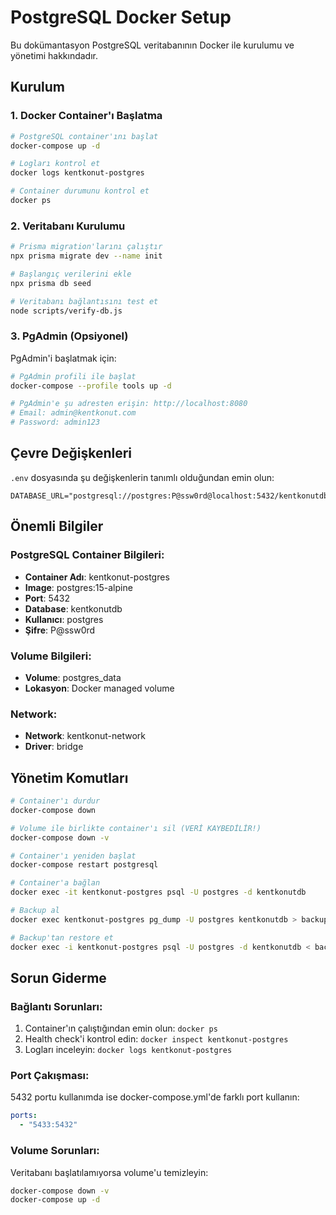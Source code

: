 # PostgreSQL Docker Setup

Bu dokümantasyon PostgreSQL veritabanının Docker ile kurulumu ve yönetimi hakkındadır.

## Kurulum

### 1. Docker Container'ı Başlatma

```bash
# PostgreSQL container'ını başlat
docker-compose up -d

# Logları kontrol et
docker logs kentkonut-postgres

# Container durumunu kontrol et
docker ps
```

### 2. Veritabanı Kurulumu

```bash
# Prisma migration'larını çalıştır
npx prisma migrate dev --name init

# Başlangıç verilerini ekle
npx prisma db seed

# Veritabanı bağlantısını test et
node scripts/verify-db.js
```

### 3. PgAdmin (Opsiyonel)

PgAdmin'i başlatmak için:

```bash
# PgAdmin profili ile başlat
docker-compose --profile tools up -d

# PgAdmin'e şu adresten erişin: http://localhost:8080
# Email: admin@kentkonut.com
# Password: admin123
```

## Çevre Değişkenleri

`.env` dosyasında şu değişkenlerin tanımlı olduğundan emin olun:

```
DATABASE_URL="postgresql://postgres:P@ssw0rd@localhost:5432/kentkonutdb"
```

## Önemli Bilgiler

### PostgreSQL Container Bilgileri:
- **Container Adı**: kentkonut-postgres
- **Image**: postgres:15-alpine
- **Port**: 5432
- **Database**: kentkonutdb
- **Kullanıcı**: postgres
- **Şifre**: P@ssw0rd

### Volume Bilgileri:
- **Volume**: postgres_data
- **Lokasyon**: Docker managed volume

### Network:
- **Network**: kentkonut-network
- **Driver**: bridge

## Yönetim Komutları

```bash
# Container'ı durdur
docker-compose down

# Volume ile birlikte container'ı sil (VERİ KAYBEDİLİR!)
docker-compose down -v

# Container'ı yeniden başlat
docker-compose restart postgresql

# Container'a bağlan
docker exec -it kentkonut-postgres psql -U postgres -d kentkonutdb

# Backup al
docker exec kentkonut-postgres pg_dump -U postgres kentkonutdb > backup.sql

# Backup'tan restore et
docker exec -i kentkonut-postgres psql -U postgres -d kentkonutdb < backup.sql
```

## Sorun Giderme

### Bağlantı Sorunları:
1. Container'ın çalıştığından emin olun: `docker ps`
2. Health check'i kontrol edin: `docker inspect kentkonut-postgres`
3. Logları inceleyin: `docker logs kentkonut-postgres`

### Port Çakışması:
5432 portu kullanımda ise docker-compose.yml'de farklı port kullanın:
```yaml
ports:
  - "5433:5432"
```

### Volume Sorunları:
Veritabanı başlatılamıyorsa volume'u temizleyin:
```bash
docker-compose down -v
docker-compose up -d
```
